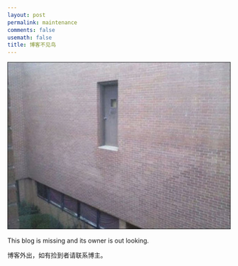 ```yaml
---
layout: post
permalink: maintenance
comments: false
usemath: false
title: 博客不见鸟
---
```


![under construction?](/assets/doors.jpg)

This blog is missing and its owner is out looking.

博客外出，如有捡到者请联系博主。